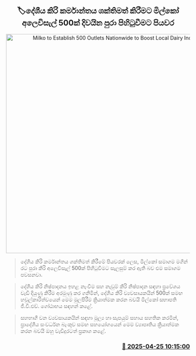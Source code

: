 <p align='center'><b><h2 align='center' title='Milko to Establish 500 Outlets Nationwide to Boost Local Dairy Industry'>🏷දේශීය කිරි කර්මාන්තය ශක්තිමත් කිරීමට මිල්කෝ අලෙවිසැල් 500ක් දිවයින පුරා පිහිටුවීමට පියවර</h2></b></p>
<p align='center'><img src='https://helakuru.sgp1.cdn.digitaloceanspaces.com/esana/images/lib/milco-shop.jpg' width='600' alt='Milko to Establish 500 Outlets Nationwide to Boost Local Dairy Industry'></p>

> දේශීය කිරි කර්මාන්තය ශක්තිමත් කිරීමේ පියවරක් ලෙස, මිල්කෝ සමාගම මගින් රට පුරා කිරි අලෙවිසැල් 500ක් පිහිටුවීමට සැලසුම් කර ඇති බව එම සමාගම පවසනවා.

> දේශීය කිරි නිෂ්පාදනය ඉහළ නැංවීම සහ නැවුම් කිරි නිෂ්පාදන සඳහා ප්‍රවේශය වැඩි දියුණු කිරීම අරමුණු කර ගනිමින්, දේශීය කිරි ව්‍යවසායකයින් 500ක් සමඟ හවුල්කාරිත්වයෙන් මෙම මුලපිරීම ක්‍රියාත්මක කරන බවයි මිල්කෝ සභාපති ජී.වී.එච්. ගෝඨාභය සඳහන් කළේ.

> සහභාගී වන ව්‍යවසායකයින් සඳහා මූල්‍ය හා සැපයුම් සහාය සහතික කරමින්, ප්‍රාදේශීය සංවර්ධන බැංකුව සමඟ සහයෝගයෙන් මෙම ව්‍යාපෘතිය ක්‍රියාත්මක කරන බවයි ඔහු වැඩිදුරටත් ප්‍රක‍ාශ කළේ. 



<h3 align='right'><a href='https://www.helakuru.lk/esana/p/109530/'>📅 2025-04-25 10:15:00</a></h3>
